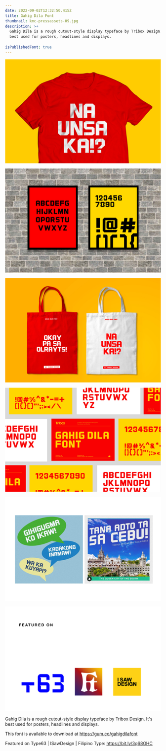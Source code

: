 ```yaml
---
date: 2022-09-02T12:32:50.415Z
title: Gahig Dila Font
thumbnail: kmc-pressassets-09.jpg
description: >+
  Gahig Dila is a rough cutout-style display typeface by Tribox Design. It's
  best used for posters, headlines and displays. 

isPublishedFont: true
---
```

![](gahig-dilashirt.jpg)

![](gahig-dilapostert.jpg)

![](white_tote_bag_mockup-recovered.jpg)

![](gahigdilastationaries.jpg)

![](gahig-dila-collaterals.jpg)

![](artboard-5-2.png)

Gahig Dila is a rough cutout-style display typeface by Tribox Design. It's best used for posters, headlines and displays. 

This font is available to download at https://gum.co/gahigdilafont

Featured on Type63 | ISawDesign | Filipino Type: https://bit.ly/3q68GHC
